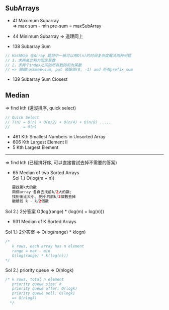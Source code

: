 ## SubArrays

* 41 Maximum Subarray </br>
=> max sum - min pre-sum = maxSubArray

* 44 Minimum Subarray
=> 道理同上

* 138 Subarray Sum 
``` java
// HashMap 在Array 题目中一般可以用O(n)的时间复杂度解决两种问题
// 1，求两者之和为固定某数
// 2，求两个index之间的所有数的和为某数
// => 開個hashmap<sum, put 預設值(0, -1) and 所有prefix sum
```

* 139 Subarray Sum Closest

## Median
=> find kth (還沒排序, quick select)

``` java 
// Quick Select
// T(n) = O(n) + O(n/2) + O(n/4) + O(n/8) .....
//     ~= O(n)
```
* 461 Kth Smallest Numbers in Unsorted Array 
* 606 Kth Largest Element II  
* 5 Kth Largest Element

---
=> find kth (已經排好序, 可以直接嘗試去掉不需要的答案)
* 65 Median of two Sorted Arrays </br>
Sol 1.)  O(log(m + n))
``` java
   要找第k大的數
   兩個array 各自去找前k/2大的數;
   找到後比大小, 把小的前k/2個數丟掉
   繼續找 k - k/2個數
```
Sol 2.) 2分答案 O(log(range) * (log(m) + log(n))) </br>

* 931 Median of K Sorted Arrays 

Sol 1.) 2分答案 => O(log(range) * klogn)
```java
/* 
   k rows, each array has n element
   range = max - min
   O(log(range) * k(log(n)))
*/
```
Sol 2.) priority queue => O(nlogk)
``` java
/* k rows, total n element
   priority queue size: k
   priority queue offer: O(logk)
   priority queue poll: O(logk)
   => O(nlogk)
  */
```




